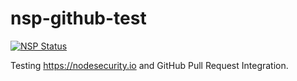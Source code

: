 # nsp-github-test

[![NSP Status](https://nodesecurity.io/orgs/peters-angels/projects/33a89da0-0509-41f3-8465-f53bc3382f17/badge)](https://nodesecurity.io/orgs/peters-angels/projects/33a89da0-0509-41f3-8465-f53bc3382f17)

Testing <https://nodesecurity.io> and GitHub Pull Request Integration.
